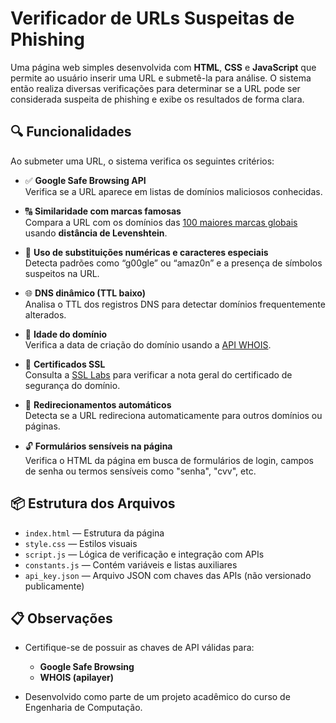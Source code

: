 # Verificador de URLs Suspeitas de Phishing

Uma página web simples desenvolvida com **HTML**, **CSS** e **JavaScript** que permite ao usuário inserir uma URL e submetê-la para análise. O sistema então realiza diversas verificações para determinar se a URL pode ser considerada suspeita de phishing e exibe os resultados de forma clara.

## 🔍 Funcionalidades

Ao submeter uma URL, o sistema verifica os seguintes critérios:

- ✅ **Google Safe Browsing API**  
  Verifica se a URL aparece em listas de domínios maliciosos conhecidas.

- 🔠 **Similaridade com marcas famosas**  
  Compara a URL com os domínios das [100 maiores marcas globais](https://interbrand.com/best-global-brands/) usando **distância de Levenshtein**.

- 🔢 **Uso de substituições numéricas e caracteres especiais**  
  Detecta padrões como “g00gle” ou “amaz0n” e a presença de símbolos suspeitos na URL.

- 🌐 **DNS dinâmico (TTL baixo)**  
  Analisa o TTL dos registros DNS para detectar domínios frequentemente alterados.

- 📅 **Idade do domínio**  
  Verifica a data de criação do domínio usando a [API WHOIS](https://apilayer.com/marketplace/whois-api#documentation-tab).

- 🔐 **Certificados SSL**  
  Consulta a [SSL Labs](https://www.ssllabs.com/) para verificar a nota geral do certificado de segurança do domínio.

- 🔁 **Redirecionamentos automáticos**  
  Detecta se a URL redireciona automaticamente para outros domínios ou páginas.

- 🔓 **Formulários sensíveis na página**  
  Verifica o HTML da página em busca de formulários de login, campos de senha ou termos sensíveis como "senha", "cvv", etc.

## 📦 Estrutura dos Arquivos

- `index.html` — Estrutura da página
- `style.css` — Estilos visuais
- `script.js` — Lógica de verificação e integração com APIs
- `constants.js` — Contém variáveis e listas auxiliares
- `api_key.json` — Arquivo JSON com chaves das APIs (não versionado publicamente)

## 📋 Observações

- Certifique-se de possuir as chaves de API válidas para:
  - **Google Safe Browsing**
  - **WHOIS (apilayer)**

- Desenvolvido como parte de um projeto acadêmico do curso de Engenharia de Computação.